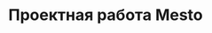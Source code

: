 # Проектная работа Mesto
<!--https://github.com/RaMIRiCH/mesto-project-ff.git-->
<!--git@github.com:RaMIRiCH/mesto-project-ff.git-->